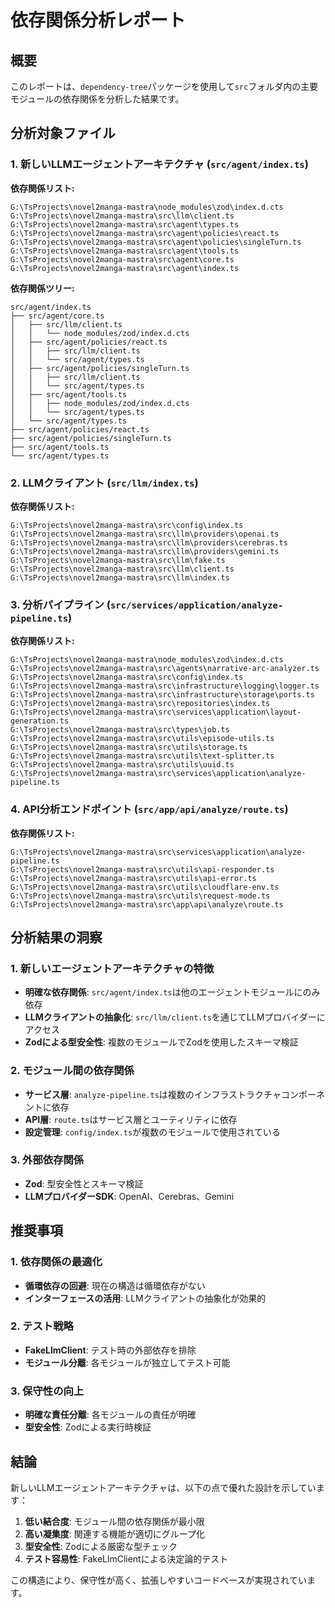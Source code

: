 # 依存関係分析レポート

## 概要

このレポートは、`dependency-tree`パッケージを使用して`src`フォルダ内の主要モジュールの依存関係を分析した結果です。

## 分析対象ファイル

### 1. 新しいLLMエージェントアーキテクチャ (`src/agent/index.ts`)

**依存関係リスト:**

```
G:\TsProjects\novel2manga-mastra\node_modules\zod\index.d.cts
G:\TsProjects\novel2manga-mastra\src\llm\client.ts
G:\TsProjects\novel2manga-mastra\src\agent\types.ts
G:\TsProjects\novel2manga-mastra\src\agent\policies\react.ts
G:\TsProjects\novel2manga-mastra\src\agent\policies\singleTurn.ts
G:\TsProjects\novel2manga-mastra\src\agent\tools.ts
G:\TsProjects\novel2manga-mastra\src\agent\core.ts
G:\TsProjects\novel2manga-mastra\src\agent\index.ts
```

**依存関係ツリー:**

```
src/agent/index.ts
├── src/agent/core.ts
│   ├── src/llm/client.ts
│   │   └── node_modules/zod/index.d.cts
│   ├── src/agent/policies/react.ts
│   │   ├── src/llm/client.ts
│   │   └── src/agent/types.ts
│   ├── src/agent/policies/singleTurn.ts
│   │   ├── src/llm/client.ts
│   │   └── src/agent/types.ts
│   ├── src/agent/tools.ts
│   │   ├── node_modules/zod/index.d.cts
│   │   └── src/agent/types.ts
│   └── src/agent/types.ts
├── src/agent/policies/react.ts
├── src/agent/policies/singleTurn.ts
├── src/agent/tools.ts
└── src/agent/types.ts
```

### 2. LLMクライアント (`src/llm/index.ts`)

**依存関係リスト:**

```
G:\TsProjects\novel2manga-mastra\src\config\index.ts
G:\TsProjects\novel2manga-mastra\src\llm\providers\openai.ts
G:\TsProjects\novel2manga-mastra\src\llm\providers\cerebras.ts
G:\TsProjects\novel2manga-mastra\src\llm\providers\gemini.ts
G:\TsProjects\novel2manga-mastra\src\llm\fake.ts
G:\TsProjects\novel2manga-mastra\src\llm\client.ts
G:\TsProjects\novel2manga-mastra\src\llm\index.ts
```

### 3. 分析パイプライン (`src/services/application/analyze-pipeline.ts`)

**依存関係リスト:**

```
G:\TsProjects\novel2manga-mastra\node_modules\zod\index.d.cts
G:\TsProjects\novel2manga-mastra\src\agents\narrative-arc-analyzer.ts
G:\TsProjects\novel2manga-mastra\src\config\index.ts
G:\TsProjects\novel2manga-mastra\src\infrastructure\logging\logger.ts
G:\TsProjects\novel2manga-mastra\src\infrastructure\storage\ports.ts
G:\TsProjects\novel2manga-mastra\src\repositories\index.ts
G:\TsProjects\novel2manga-mastra\src\services\application\layout-generation.ts
G:\TsProjects\novel2manga-mastra\src\types\job.ts
G:\TsProjects\novel2manga-mastra\src\utils\episode-utils.ts
G:\TsProjects\novel2manga-mastra\src\utils\storage.ts
G:\TsProjects\novel2manga-mastra\src\utils\text-splitter.ts
G:\TsProjects\novel2manga-mastra\src\utils\uuid.ts
G:\TsProjects\novel2manga-mastra\src\services\application\analyze-pipeline.ts
```

### 4. API分析エンドポイント (`src/app/api/analyze/route.ts`)

**依存関係リスト:**

```
G:\TsProjects\novel2manga-mastra\src\services\application\analyze-pipeline.ts
G:\TsProjects\novel2manga-mastra\src\utils\api-responder.ts
G:\TsProjects\novel2manga-mastra\src\utils\api-error.ts
G:\TsProjects\novel2manga-mastra\src\utils\cloudflare-env.ts
G:\TsProjects\novel2manga-mastra\src\utils\request-mode.ts
G:\TsProjects\novel2manga-mastra\src\app\api\analyze\route.ts
```

## 分析結果の洞察

### 1. 新しいエージェントアーキテクチャの特徴

- **明確な依存関係**: `src/agent/index.ts`は他のエージェントモジュールにのみ依存
- **LLMクライアントの抽象化**: `src/llm/client.ts`を通じてLLMプロバイダーにアクセス
- **Zodによる型安全性**: 複数のモジュールでZodを使用したスキーマ検証

### 2. モジュール間の依存関係

- **サービス層**: `analyze-pipeline.ts`は複数のインフラストラクチャコンポーネントに依存
- **API層**: `route.ts`はサービス層とユーティリティに依存
- **設定管理**: `config/index.ts`が複数のモジュールで使用されている

### 3. 外部依存関係

- **Zod**: 型安全性とスキーマ検証
- **LLMプロバイダーSDK**: OpenAI、Cerebras、Gemini

## 推奨事項

### 1. 依存関係の最適化

- **循環依存の回避**: 現在の構造は循環依存がない
- **インターフェースの活用**: LLMクライアントの抽象化が効果的

### 2. テスト戦略

- **FakeLlmClient**: テスト時の外部依存を排除
- **モジュール分離**: 各モジュールが独立してテスト可能

### 3. 保守性の向上

- **明確な責任分離**: 各モジュールの責任が明確
- **型安全性**: Zodによる実行時検証

## 結論

新しいLLMエージェントアーキテクチャは、以下の点で優れた設計を示しています：

1. **低い結合度**: モジュール間の依存関係が最小限
2. **高い凝集度**: 関連する機能が適切にグループ化
3. **型安全性**: Zodによる厳密な型チェック
4. **テスト容易性**: FakeLlmClientによる決定論的テスト

この構造により、保守性が高く、拡張しやすいコードベースが実現されています。

